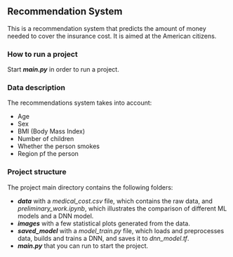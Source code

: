 ## Recommendation System

This is a recommendation system that predicts the amount of money needed to cover the insurance cost. It is aimed at the American citizens.


### How to run a project
Start ***main.py*** in order to run a project.


### Data description
The recommendations system takes into account:
- Age
- Sex
- BMI (Body Mass Index)
- Number of children
- Whether the person smokes
- Region pf the person


### Project structure
The project main directory contains the following folders:
- ***data*** with a *medical_cost.csv* file, which contains the raw data, and *preliminary_work.ipynb*, which illustrates the comparison of different ML models and a DNN model.
- ***images*** with a few statistical plots generated from the data.
- ***saved_model*** with a *model_train.py* file, which loads and preprocesses data, builds and trains a DNN, and saves it to *dnn_model.tf*.
- ***main.py*** that you can run to start the project.